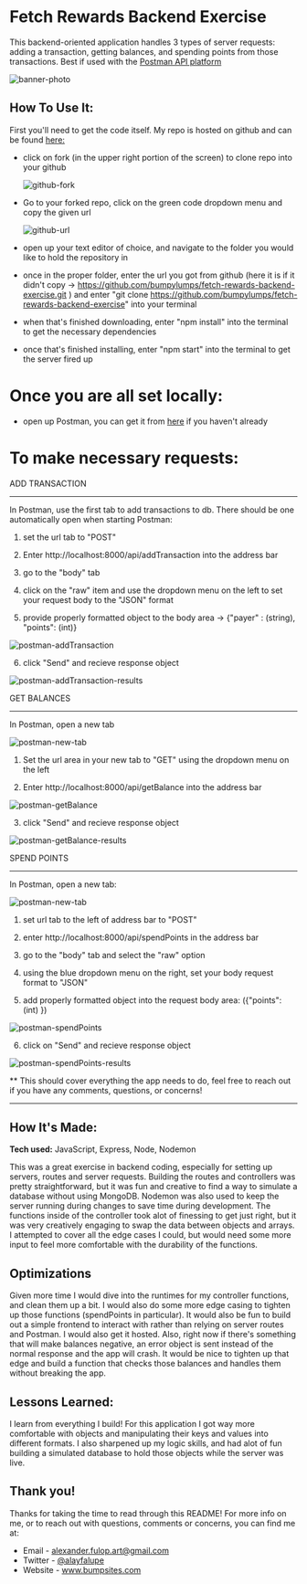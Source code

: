 

# Fetch Rewards Backend Exercise

This backend-oriented application handles 3 types of server requests: adding a transaction, getting balances, and spending points from those transactions. Best if used with the [Postman API platform](https://www.postman.com/)


![banner-photo](https://user-images.githubusercontent.com/89161501/199851930-a91cad65-67c3-44fd-af55-86ccdccdb04f.JPG)


## How To Use It: 

First you'll need to get the code itself. My repo is hosted on github and can be found [here:](https://github.com/bumpylumps/fetch-rewards-backend-exercise)

- click on fork (in the upper right portion of the screen) to clone repo into your github

    ![github-fork](https://user-images.githubusercontent.com/89161501/199853102-45c59bb9-3a26-49b6-a595-f27f6bcdc396.JPG)

- Go to  your forked repo, click on the green code dropdown menu and copy the given url

    ![github-url](https://user-images.githubusercontent.com/89161501/199853160-9d3a97c8-01c0-4e8b-9265-c24e486a12e1.JPG)

- open up your text editor of choice, and navigate to the folder you would like to hold the repository in

- once in the proper folder, enter the url you got from github (here it is if it didn't copy -> https://github.com/bumpylumps/fetch-rewards-backend-exercise.git )
   and enter "git clone https://github.com/bumpylumps/fetch-rewards-backend-exercise" into your terminal
   
- when that's finished downloading, enter "npm install" into the terminal to get the necessary dependencies

- once that's finished installing, enter "npm start" into the terminal to get the server fired up

# Once you are all set locally:

- open up Postman, you can get it from [here](https://www.postman.com/) if you haven't already
        

# To make necessary requests: 

ADD TRANSACTION 
***
In Postman, use the first tab to add transactions to db. There should be one automatically open when starting Postman:
    

   1) set the url tab to "POST"
    
   2) Enter http://localhost:8000/api/addTransaction into the address bar
    
   3) go to the "body" tab
   
   4) click on the "raw" item and use the dropdown menu on the left to set your request body to the "JSON" format
     
   5) provide properly formatted object to the body area -> {"payer" : (string), "points": (int)}
    
 ![postman-addTransaction](https://user-images.githubusercontent.com/89161501/199855099-6e8c9127-969b-4b4f-8d28-83610e7a9d93.JPG)

    
   6) click "Send" and recieve response object
    
![postman-addTransaction-results](https://user-images.githubusercontent.com/89161501/199855193-ea2acee7-d186-425f-b78d-fce3441e2a53.JPG)
    
    
GET BALANCES
***
In Postman, open a new tab
    
![postman-new-tab](https://user-images.githubusercontent.com/89161501/199855611-6fc76743-6715-4110-86fc-8ee15d426056.JPG)
    
    
1) Set the url area in your new tab to "GET" using the dropdown menu on the left

2)  Enter http://localhost:8000/api/getBalance into the address bar


 
![postman-getBalance](https://user-images.githubusercontent.com/89161501/199855947-6a45e3e2-c867-49c3-b3a5-a6c5e310f1bb.JPG)
	
3) click "Send" and recieve response object
	
	
![postman-getBalance-results](https://user-images.githubusercontent.com/89161501/199856000-d346cc43-bff8-40a8-ba30-270ab59447e0.JPG)


	
SPEND POINTS
***

In Postman, open a new tab: 
	
![postman-new-tab](https://user-images.githubusercontent.com/89161501/199856263-5484d0a0-cd13-4c85-8dd5-53d42a45beeb.JPG)

1) set url tab to the left of address bar to "POST"

2) enter http://localhost:8000/api/spendPoints in the address bar

3) go to the "body" tab and select the "raw" option

4) using the blue dropdown menu on the right, set your body request format to "JSON"

5) add properly formatted object into the request body area: ({"points": (int) })
	
![postman-spendPoints](https://user-images.githubusercontent.com/89161501/199856552-9340fc69-d459-4223-815b-e23ea2aaf283.JPG)

6) click on "Send" and recieve response object

![postman-spendPoints-results](https://user-images.githubusercontent.com/89161501/199856716-4a4f9916-b6d4-45a9-9759-779cfe24cf29.JPG)

** This should cover everything the app needs to do, feel free to reach out if you have any comments, questions, or concerns!


***

## How It's Made:

**Tech used:**  JavaScript, Express, Node, Nodemon

This was a great exercise in backend coding, especially for setting up servers, routes and server requests. Building the routes and controllers was pretty straightforward, but it was fun and creative to find a way to simulate a database without using MongoDB. Nodemon was also used to keep the server running during changes to save time during development. The functions inside of the controller took alot of finessing to get just right, but it was very creatively engaging to swap the data between objects and arrays. I attempted to cover all the edge cases I could, but would need some more input to feel more comfortable with the durability of the functions.  


## Optimizations
Given more time I would dive into the runtimes for my controller functions, and clean them up a bit. I would also do some more edge casing to tighten up those functions (spendPoints in particular). It would also be fun to build out a simple frontend to interact with rather than relying on server routes and Postman. I would also get it hosted. Also, right now if there's something that will make balances negative, an error object is sent instead of the normal response and the app will crash. It would be nice to tighten up that edge and build a function that checks those balances and handles them without breaking the app. 

## Lessons Learned:
I learn from everything I build! For this application I got way more comfortable with objects and manipulating their keys and values into different formats. I also sharpened up my logic skills, and had alot of fun building a simulated database to hold those objects while the server was live. 

## Thank you!

Thanks for taking the time to read through this README! For more info on me, or to reach out with questions, comments or concerns, you can find me at: 

* Email - alexander.fulop.art@gmail.com
* Twitter - [@alayfalupe](https://twitter.com/alayfalupe)
* Website - www.bumpsites.com

